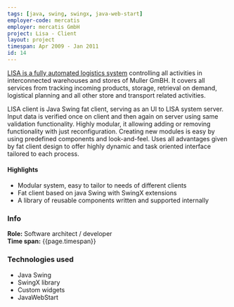 ```yaml
---
tags: [java, swing, swingx, java-web-start]
employer-code: mercatis
employer: mercatis GmbH
project: Lisa - Client
layout: project
timespan: Apr 2009 - Jan 2011
id: 14
---
```


[LISA is a fully automated logistics system](https://mercatis.com/web/homepage/lisa-logistik) controlling all activities in interconnected warehouses and stores of Muller GmBH. It covers all services from tracking incoming products, storage, retrieval on demand, logistical planning and all other store and transport related activities.

LISA client is Java Swing fat client, serving as an UI to LISA system server. Input data is verified once on client and then again on server using same validation functionality. Highly modular, it allowing adding or removing functionality with just reconfiguration. Creating new modules is easy by using predefined components and look-and-feel. Uses all advantages given by fat client design to offer highly dynamic and task oriented interface tailored to each process.

#### Highlights
* Modular system, easy to tailor to needs of different clients
* Fat client based on java Swing with SwingX extensions
* A library of reusable components written and supported internally

### Info
**Role:** Software architect / developer  
**Time span:**  {{page.timespan}}

### Technologies used
* Java Swing
* SwingX library
* Custom widgets
* JavaWebStart

